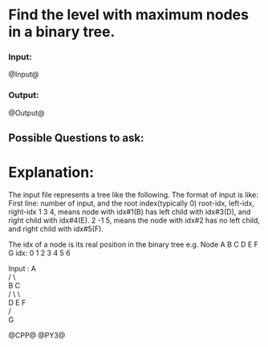 # Find the level with maximum nodes in a binary tree.

### Input:
@Input@
### Output:
@Output@


## Possible Questions to ask:

# Explanation:
The input file represents a tree like the following.
The format of input is like:
First line: number of input, and the root index(typically 0)
root-idx, left-idx, right-idx
1 3 4, means node with idx#1(B) has left child with idx#3(D), and right child with idx#4(E).
2 -1 5, means the node with idx#2 has no left child, and right child with idx#5(F).

The idx of a node is its real position in the binary tree e.g.
Node A B C D E F G
idx: 0 1 2 3 4 5 6

Input : 
       A             
    /     \          
   B        C            
 /   \       \       
D     E       F     
     /                
    G

@CPP@
@PY3@

